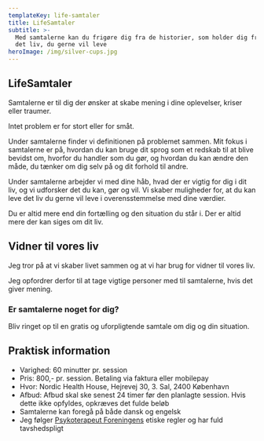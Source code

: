 ```yaml
---
templateKey: life-samtaler
title: LifeSamtaler
subtitle: >-
  Med samtalerne kan du frigøre dig fra de historier, som holder dig fra at leve
  det liv, du gerne vil leve
heroImage: /img/silver-cups.jpg
---
```

## LifeSamtaler

Samtalerne er til dig der ønsker at skabe mening i dine oplevelser, kriser eller traumer. 

Intet problem er for stort eller for småt. 

Under samtalerne finder vi definitionen på problemet sammen. Mit fokus i samtalerne er på, hvordan du kan bruge dit sprog som et redskab til at blive bevidst om, hvorfor du handler som du gør, og hvordan du kan ændre den måde, du tænker om dig selv på og dit forhold til andre.

Under samtalerne arbejder vi med dine håb, hvad der er vigtig for dig i dit liv, og vi udforsker det du kan, gør og vil. Vi skaber muligheder for, at du kan leve det liv du gerne vil leve i overensstemmelse med dine værdier.

Du er altid mere end din fortælling og den situation du står i. Der er altid mere der kan siges om dit liv.

## Vidner til vores liv

Jeg tror på at vi skaber livet sammen og at vi har brug for vidner til vores liv. 

Jeg opfordrer derfor til at tage vigtige personer med til samtalerne, hvis det giver mening.  

### Er samtalerne noget for dig?

Bliv ringet op til en gratis og uforpligtende samtale om dig og din situation.

## Praktisk information

* Varighed: 60 minutter pr. session
* Pris: 800,- pr. session. Betaling via faktura eller mobilepay
* Hvor: Nordic Health House, Hejrevej 30, 3. Sal, 2400 København
* Afbud: Afbud skal ske senest 24 timer før den planlagte session. Hvis dette ikke opfyldes, opkræves det fulde beløb
* Samtalerne kan foregå på både dansk og engelsk
* Jeg følger [Psykoterapeut Foreningens](https://psykoterapeutforeningen.dk/wp-content/uploads/2015/11/Etikfolder.pdf) etiske regler og har fuld tavshedspligt
